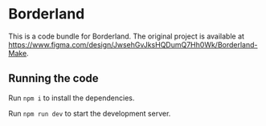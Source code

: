 
  # Borderland

  This is a code bundle for Borderland. The original project is available at https://www.figma.com/design/JwsehGvJksHQDumQ7Hh0Wk/Borderland-Make.

  ## Running the code

  Run `npm i` to install the dependencies.

  Run `npm run dev` to start the development server.
  